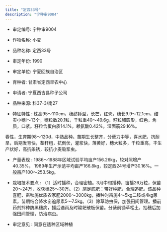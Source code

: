 ```yaml
---
title: "定西33号"
description: "宁种审9004"
---
```

* 审定编号:  宁种审9004

*  作物名称:  小麦

*  品种名称:  定西33号

*  审定年份:  1990

*  审定单位:  宁夏回族自治区

* 育种者:  甘肃省定西旱农中心

*  申请者:  宁夏西吉县种子公司

*  品种来源:  科37-3/南27

*  特征特性 : 
株高95～110cm，穗纺锤型，长芒，红壳，穗长9.9～12.1cm，结实小穗l～13个，穗粒数20.1粒，千粒重40～49.6g，籽粒卵圆形，红色，角质，口紧。籽粒含蛋白质14.1%，赖氨酸0.42%，湿面筋29.16%。
春性，生育期98～120d，中熟品种。苗期生长整齐，分蘖力中等，喜水肥，抗耐旱，后期发育快，茎秆粗，抗倒伏，灌浆快，落黄好，穗大粒多，千粒重高，丰生产状好，高抗条锈，较抗小麦吸浆虫。

 
*  产量表现 : 
1986～1988年区域试验平均亩产156.26kg，较对照增产40.35%， 1989年生产示范平均亩产166.8kg，较定西24号增产30.16%。一般亩产100～253.5kg。

*  栽培技术要点 : 
（1）适时播种，合理密植。3月中旬播种，亩播26万粒，保苗20～24万，收获穗25～30万。（2）施足底肥：带好种肥，合理追肥。该品种喜肥，亩秋施优质农家肥2000～3000kg，播种时亩施4～5kg二铵或4kg尿素，苗期结合降水亩追尿素5～7.5kg。（3）除草防虫保，加强田间管理。播前药剂拌种防黑穗病，播后遇雨及时耱耙破板保苗。分蘖前锄草松土，抽穗后加强田间管理，防治病虫。

*  审定意见 : 
同意在适种区域种植
